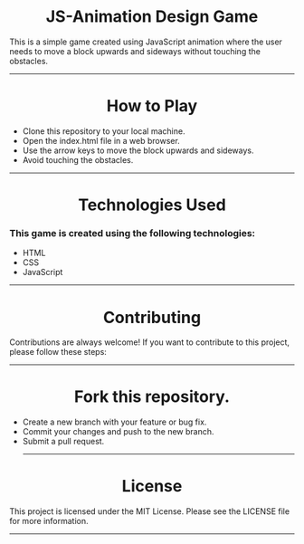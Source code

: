 <h1 align="center" >JS-Animation Design Game</h1>
This is a simple game created using JavaScript animation where the user needs to move a block upwards and sideways without touching the obstacles.
<hr>
<h1 align="center" >How to Play</h1>

- Clone this repository to your local machine.<br>
- Open the index.html file in a web browser.<br>
- Use the arrow keys to move the block upwards and sideways.<br>
- Avoid touching the obstacles.<br>
<hr>
<h1 align="center" >Technologies Used</h1>
<h3 align="left" >This game is created using the following technologies:</h3>

- HTML<br>
- CSS<br>
- JavaScript<br>
<hr>
<h1 align="center" >Contributing</h1>
Contributions are always welcome! If you want to contribute to this project, please follow these steps:
<hr>
<h1 align="center" >Fork this repository.</h1>

- Create a new branch with your feature or bug fix.<br>
- Commit your changes and push to the new branch.<br>
- Submit a pull request.<br><hr>
<h1 align="center" >License</h1>
This project is licensed under the MIT License. Please see the LICENSE file for more information.<hr>
